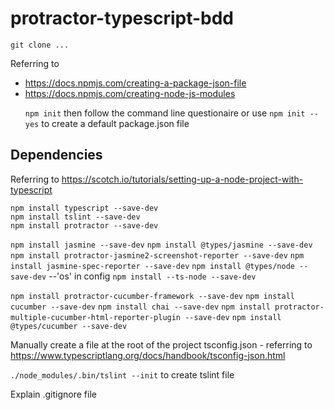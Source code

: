 # protractor-typescript-bdd

`git clone ...`</p>
Referring to
* https://docs.npmjs.com/creating-a-package-json-file
* https://docs.npmjs.com/creating-node-js-modules</p>
`npm init` then follow the command line questionaire or use `npm init --yes` to create a default package.json file</p>

## Dependencies
Referring to https://scotch.io/tutorials/setting-up-a-node-project-with-typescript</p>
`npm install typescript --save-dev`</br>
`npm install tslint --save-dev`</br>
`npm install protractor --save-dev`</p>
`npm install jasmine --save-dev`
`npm install @types/jasmine --save-dev`
`npm install protractor-jasmine2-screenshot-reporter --save-dev`
`npm install jasmine-spec-reporter --save-dev`
`npm install @types/node --save-dev` --'os' in config
`npm install --ts-node --save-dev`

`npm install protractor-cucumber-framework --save-dev`
`npm install cucumber --save-dev`
`npm install chai --save-dev`
`npm install protractor-multiple-cucumber-html-reporter-plugin --save-dev`
`npm install @types/cucumber --save-dev`

Manually create a file at the root of the project tsconfig.json - referring to https://www.typescriptlang.org/docs/handbook/tsconfig-json.html

`./node_modules/.bin/tslint --init` to create tslint file

Explain .gitignore file